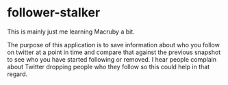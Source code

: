 follower-stalker
================

This is mainly just me learning Macruby a bit.

The purpose of this application is to save information about who you follow on twitter at a point in time and compare that against the previous snapshot to see who you have started following or removed.  I hear people complain about Twitter dropping people who they follow so this could help in that regard.